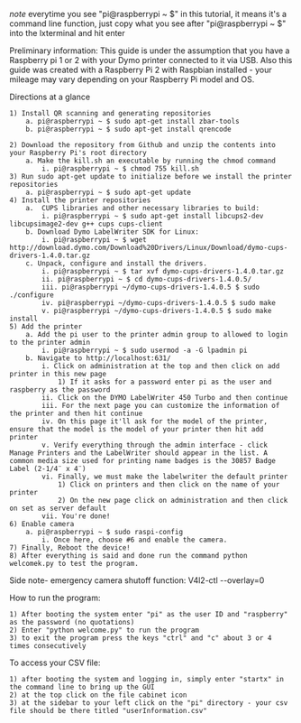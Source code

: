 *note* everytime you see "pi@raspberrypi ~ $" in this tutorial, it means it's a command line function, just copy what you see after "pi@raspberrypi ~ $" into the lxterminal and hit enter

Preliminary information:
	This guide is under the assumption that you have a Raspberry pi 1 or 2 with your Dymo printer connected to it via USB. Also this guide was created with a Raspberry Pi 2 with Raspbian installed - your mileage may vary depending on your Raspberry Pi model and OS.

Directions at a glance

	1) Install QR scanning and generating repositories
		a. pi@raspberrypi ~ $ sudo apt-get install zbar-tools
		b. pi@raspberrypi ~ $ sudo apt-get install qrencode
		
	2) Download the repository from Github and unzip the contents into your Raspberry Pi's root directory
		a. Make the kill.sh an executable by running the chmod command
			i. pi@raspberrypi ~ $ chmod 755 kill.sh
	3) Run sudo apt-get update to initialize before we install the printer repositories
		a. pi@raspberrypi ~ $ sudo apt-get update
	4) Install the printer repositories
		a.  CUPS libraries and other necessary libraries to build: 
			i. pi@raspberrypi ~ $ sudo apt-get install libcups2-dev libcupsimage2-dev g++ cups cups-client 
		b. Download Dymo LabelWriter SDK for Linux:
			i. pi@raspberrypi ~ $ wget http://download.dymo.com/Download%20Drivers/Linux/Download/dymo-cups-drivers-1.4.0.tar.gz 
		c. Unpack, configure and install the drivers.
			i. pi@raspberrypi ~ $ tar xvf dymo-cups-drivers-1.4.0.tar.gz 
			ii. pi@raspberrypi ~ $ cd dymo-cups-drivers-1.4.0.5/ 
			iii. pi@raspberrypi ~/dymo-cups-drivers-1.4.0.5 $ sudo ./configure 
			iv. pi@raspberrypi ~/dymo-cups-drivers-1.4.0.5 $ sudo make 
			v. pi@raspberrypi ~/dymo-cups-drivers-1.4.0.5 $ sudo make install 
	5) Add the printer
		a. Add the pi user to the printer admin group to allowed to login to the printer admin
			i. pi@raspberrypi ~ $ sudo usermod -a -G lpadmin pi 
		b. Navigate to http://localhost:631/
			i. Click on administration at the top and then click on add printer in this new page
				1) If it asks for a password enter pi as the user and raspberry as the password
			ii. Click on the DYMO LabelWriter 450 Turbo and then continue
			iii. For the next page you can customize the information of the printer and then hit continue
			iv. On this page it'll ask for the model of the printer, ensure that the model is the model of your printer then hit add printer
			v. Verify everything through the admin interface - click Manage Printers and the LabelWriter should appear in the list. A common media size used for printing name badges is the 30857 Badge Label (2-1/4¨ x 4¨)
			vi. Finally, we must make the labelwriter the default printer 
				1) Click on printers and then click on the name of your printer
				2) On the new page click on administration and then click on set as server default
			vii. You're done!
	6) Enable camera 
		a. pi@raspberrypi ~ $ sudo raspi-config 
			i. Once here, choose #6 and enable the camera. 
	7) Finally, Reboot the device!
	8) After everything is said and done run the command python welcomek.py to test the program.


Side note- emergency camera shutoff function:
	V4l2-ctl --overlay=0

How to run the program:

	1) After booting the system enter "pi" as the user ID and "raspberry" as the password (no quotations)
	2) Enter "python welcome.py" to run the program
	3) to exit the program press the keys "ctrl" and "c" about 3 or 4 times consecutively

To access your CSV file:

	1) after booting the system and logging in, simply enter "startx" in the command line to bring up the GUI
	2) at the top click on the file cabinet icon
	3) at the sidebar to your left click on the "pi" directory - your csv file should be there titled "userInformation.csv"

